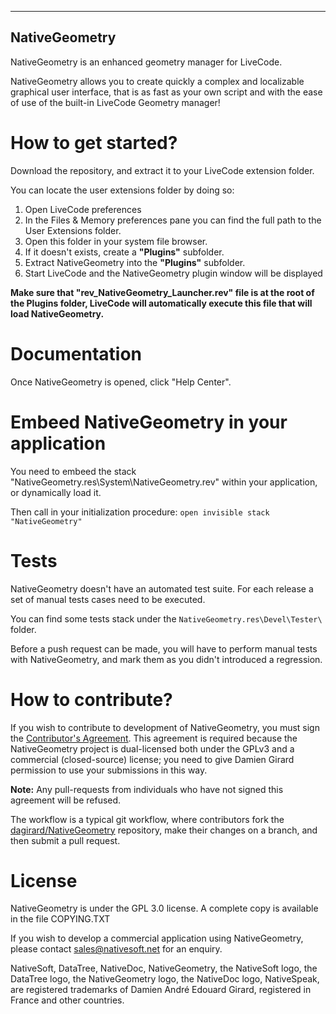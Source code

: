 -----------------------------------------------
NativeGeometry
-----------------------------------------------
NativeGeometry is an enhanced geometry manager for LiveCode.

NativeGeometry allows you to create quickly a complex and localizable graphical user interface, that is as fast as your own script and with the ease of use of the built-in LiveCode Geometry manager!

# How to get started?

Download the repository, and extract it to your LiveCode extension folder.

You can locate the user extensions folder by doing so:
1. Open LiveCode preferences
2. In the Files & Memory preferences pane you can find the full path to the User Extensions folder. 
3. Open this folder in your system file browser.
4. If it doesn't exists, create a **"Plugins"** subfolder.
5. Extract NativeGeometry into the **"Plugins"** subfolder.
6. Start LiveCode and the NativeGeometry plugin window will be displayed

**Make sure that "rev_NativeGeometry_Launcher.rev" file is at the root of the Plugins folder, LiveCode will automatically execute this file that will load NativeGeometry.**

# Documentation

Once NativeGeometry is opened, click "Help Center".

# Embeed NativeGeometry in your application

You need to embeed the stack "NativeGeometry.res\System\NativeGeometry.rev" within your application, or dynamically load it.

Then call in your initialization procedure:
`open invisible stack "NativeGeometry"`

# Tests

NativeGeometry doesn't have an automated test suite. For each release a set of manual tests cases need to be executed.

You can find some tests stack under the `NativeGeometry.res\Devel\Tester\` folder.

Before a push request can be made, you will have to perform manual tests with NativeGeometry, and mark them as you didn't introduced a regression.

# How to contribute?

If you wish to contribute to development of NativeGeometry, you must sign the [Contributor's Agreement](http://www.nativesoft.net/oss/contribute).  This agreement is required because the NativeGeometry project is dual-licensed both under the GPLv3 and a commercial (closed-source) license; you need to give Damien Girard permission to use your submissions in this way.

**Note:** Any pull-requests from individuals who have not signed this agreement will be refused.

The workflow is a typical git workflow, where contributors fork the [dagirard/NativeGeometry](https://github.com/dagirard/NativeGeometry) repository, make their changes on a branch, and then submit a pull request.

# License

NativeGeometry is under the GPL 3.0 license.
A complete copy is available in the file COPYING.TXT

If you wish to develop a commercial application using NativeGeometry,
please contact sales@nativesoft.net for an enquiry.

NativeSoft, DataTree, NativeDoc, NativeGeometry, the NativeSoft logo, the DataTree logo, the NativeGeometry logo, the NativeDoc logo, NativeSpeak, are registered trademarks of Damien André Edouard Girard, registered in France and other countries.